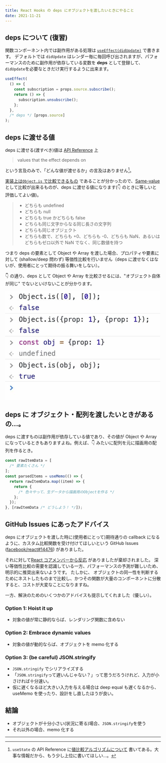```yaml
---
title: React Hooks の deps にオブジェクトを渡したいときにやること
date: 2021-11-21
---
```


## deps について (復習)

関数コンポーネント内では副作用がある処理は [`useEffect(didUpdate)`](https://en.reactjs.org/docs/hooks-reference.html#useeffect) で書きます。
デフォルトでは `didUpdate` はレンダー毎に毎回呼び出されますが、パフォーマンスのために副作用が依存している変数を **deps** として登録して、`didUpdate`を必要なときだけ実行するように出来ます。

```js
useEffect(
  () => {
    const subscription = props.source.subscribe();
    return () => {
      subscription.unsubscribe();
    };
  },
  /* deps */ [props.source]
);
```

## deps に渡せる値

deps に渡せる(渡すべき)値は [API Reference](https://en.reactjs.org/docs/hooks-reference.html#useeffect) 上

> values that the effect depends on

という言及のみで、「どんな値が渡せるか」の言及はありません[^1]。

[実装上は`Object.is` で比較できるもの](../read-the-implementation-of-react-hooks) であることが分かったので、[Same-value](https://developer.mozilla.org/ja/docs/Web/JavaScript/Equality_comparisons_and_sameness#same-value_equality) として比較が出来るものが、deps に渡せる値になります(👇 のときに等しいと評価してよい値)。

> - どちらも undefined
> - どちらも null
> - どちらも true かどちらも false
> - どちらも同じ文字からなる同じ長さの文字列
> - どちらも同じオブジェクト
> - どちらも数で、どちらも +0、どちらも -0、どちらも NaN、あるいはどちらもゼロ以外で NaN でなく、同じ数値を持つ

つまり deps の要素として Object や Array を渡した場合、プロパティや要素に対して (shallow/deep 問わず) 等価性比較を行いません（deps に渡せなくはないが、使用者にとって期待の振る舞いをしない）。

👇 の通り、deps として Object や Array を比較させるには、"オブジェクト自体が同じ" でないといけないことが分かります。

![Object.is() sample](./object_is_sample.jpg)

## deps に オブジェクト・配列を渡したいときがあるの...。

deps に渡すものは副作用が依存している値であり、その値が Object や Array になっているときもありますよね。例えば、👇 みたいに配列を元に描画用の配列を作るとき。

```js
const rawItemData = [
  /* 要素たくさん */
];
const parsedItems = useMemo(() => {
  return rawItemData.map((item) => {
    return {
      /* 色々やって、生データから描画用のObjectを作る */
    };
  });
}, [rawItemData /* どうしよう！ */]);
```

## GitHub Issues にあったアドバイス

deps にオブジェクトを渡した時に(使用者にとって)期待通りの callback になるように、カスタム比較関数を受け付けてほしいという GitHub Issues ([facebook/react#14476](https://github.com/facebook/react/issues/14476)) がありました。

それに対して[React コアメンバーから反応](https://github.com/facebook/react/issues/14476#issuecomment-471199055) がありましたが棄却されました。
深い等価性比較の需要を認識している一方、パフォーマンスの予測が難しいため、明示的に推奨出来ないようです。
たしかに、 オブジェクトの同一性を判断するためにネストしたものまで比較し、かつその関数が大量のコンポーネントに分散すると、コストが大変なことになりますね。

一方、解決のためのいくつかのアドバイスも提示してくれました（優しい）。

### Option 1: Hoist it up

- 対象の値が常に静的ならば、レンダリング関数に含めない

### Option 2: Embrace dynamic values

- 対象の値が動的ならば、オブジェクトを memo 化する

### Option 3: (be careful) JSON.stringify

- `JSON.stringify` でシリアライズする
- 「`JSON.stringify`って遅いんじゃない？」って思うだろうけれど、入力が小さければ十分速い。
- 仮に遅くなるほど大きい入力を与える場合は deep equal も遅くなるから、useMemo を使ったり、設計をし直したほうが良い。

## 結論

- オブジェクトが十分小さい(状況に寄る)場合、`JSON.stringify`を使う
- それ以外の場合、memo 化する

---

[^1]: `useState` の API Reference に[値比較アルゴリズムについて](https://ja.reactjs.org/docs/hooks-reference.html#bailing-out-of-a-state-update) 書いてある。大事な情報だから、もう少し上位に書いてほしい...。

